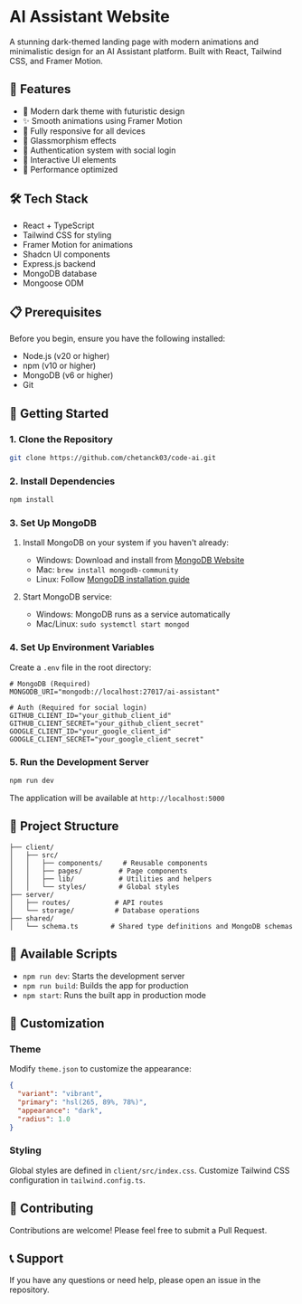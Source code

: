 # AI Assistant Website

A stunning dark-themed landing page with modern animations and minimalistic design for an AI Assistant platform. Built with React, Tailwind CSS, and Framer Motion.

## 🚀 Features

- 🌙 Modern dark theme with futuristic design
- ✨ Smooth animations using Framer Motion
- 📱 Fully responsive for all devices
- 🎨 Glassmorphism effects
- 🔐 Authentication system with social login
- 💫 Interactive UI elements
- 🎯 Performance optimized

## 🛠️ Tech Stack

- React + TypeScript
- Tailwind CSS for styling
- Framer Motion for animations
- Shadcn UI components
- Express.js backend
- MongoDB database
- Mongoose ODM

## 📋 Prerequisites

Before you begin, ensure you have the following installed:
- Node.js (v20 or higher)
- npm (v10 or higher)
- MongoDB (v6 or higher)
- Git

## 🚀 Getting Started

### 1. Clone the Repository

```bash
git clone https://github.com/chetanck03/code-ai.git

```

### 2. Install Dependencies

```bash
npm install
```

### 3. Set Up MongoDB

1. Install MongoDB on your system if you haven't already:
   - Windows: Download and install from [MongoDB Website](https://www.mongodb.com/try/download/community)
   - Mac: `brew install mongodb-community`
   - Linux: Follow [MongoDB installation guide](https://www.mongodb.com/docs/manual/administration/install-on-linux/)

2. Start MongoDB service:
   - Windows: MongoDB runs as a service automatically
   - Mac/Linux: `sudo systemctl start mongod`

### 4. Set Up Environment Variables

Create a `.env` file in the root directory:

```env
# MongoDB (Required)
MONGODB_URI="mongodb://localhost:27017/ai-assistant"

# Auth (Required for social login)
GITHUB_CLIENT_ID="your_github_client_id"
GITHUB_CLIENT_SECRET="your_github_client_secret"
GOOGLE_CLIENT_ID="your_google_client_id"
GOOGLE_CLIENT_SECRET="your_google_client_secret"
```

### 5. Run the Development Server

```bash
npm run dev
```

The application will be available at `http://localhost:5000`

## 📁 Project Structure

```
├── client/
│   ├── src/
│   │   ├── components/     # Reusable components
│   │   ├── pages/         # Page components
│   │   ├── lib/           # Utilities and helpers
│   │   └── styles/        # Global styles
├── server/
│   ├── routes/           # API routes
│   └── storage/          # Database operations
├── shared/
│   └── schema.ts        # Shared type definitions and MongoDB schemas
```

## 🔧 Available Scripts

- `npm run dev`: Starts the development server
- `npm run build`: Builds the app for production
- `npm start`: Runs the built app in production mode

## 🎨 Customization

### Theme

Modify `theme.json` to customize the appearance:

```json
{
  "variant": "vibrant",
  "primary": "hsl(265, 89%, 78%)",
  "appearance": "dark",
  "radius": 1.0
}
```

### Styling

Global styles are defined in `client/src/index.css`. Customize Tailwind CSS configuration in `tailwind.config.ts`.

## 🤝 Contributing

Contributions are welcome! Please feel free to submit a Pull Request.

## 📞 Support

If you have any questions or need help, please open an issue in the repository.
